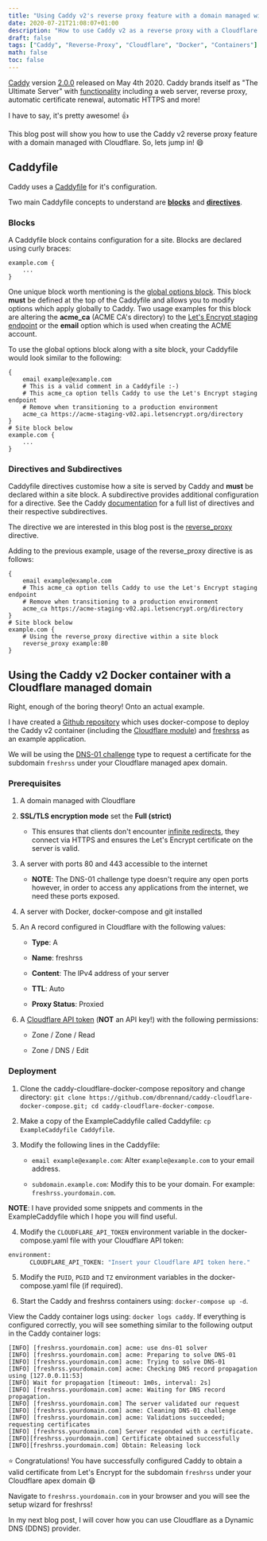 ```yaml
---
title: "Using Caddy v2's reverse proxy feature with a domain managed with Cloudflare!"
date: 2020-07-21T21:08:07+01:00
description: "How to use Caddy v2 as a reverse proxy with a Cloudflare managed domain."
draft: false
tags: ["Caddy", "Reverse-Proxy", "Cloudflare", "Docker", "Containers"]
math: false
toc: false
---
```


[Caddy](https://caddyserver.com/) version [2.0.0](https://github.com/caddyserver/caddy/releases/tag/v2.0.0) released on May 4th 2020. Caddy brands itself as "The Ultimate Server" with [functionality](https://caddyserver.com/docs/) including a web server, reverse proxy, automatic certificate renewal, automatic HTTPS and more!

I have to say, it's pretty awesome! :thumbsup:

This blog post will show you how to use the Caddy v2 reverse proxy feature with a domain managed with Cloudflare. So, lets jump in! :smile:

## Caddyfile

Caddy uses a [Caddyfile](https://caddyserver.com/docs/caddyfile) for it's configuration.

Two main Caddyfile concepts to understand are [**blocks**](https://caddyserver.com/docs/caddyfile/concepts#blocks) and [**directives**](https://caddyserver.com/docs/caddyfile/concepts#directives).

### Blocks

A Caddyfile block contains configuration for a site. Blocks are declared using curly braces:

```
example.com {
    ...
}
```

One unique block worth mentioning is the [global options block](https://caddyserver.com/docs/caddyfile/options). This block **must** be defined at the top of the Caddyfile and allows you to modify options which apply globally to Caddy. Two usage examples for this block are altering the **acme_ca** (ACME CA's directory) to the [Let's Encrypt staging endpoint](https://letsencrypt.org/docs/staging-environment/) or the **email** option which is used when creating the ACME account.

To use the global options block along with a site block, your Caddyfile would look similar to the following:

```caddyfile
{
    email example@example.com
    # This is a valid comment in a Caddyfile :-)
    # This acme_ca option tells Caddy to use the Let's Encrypt staging endpoint
    # Remove when transitioning to a production environment
    acme_ca https://acme-staging-v02.api.letsencrypt.org/directory
}
# Site block below
example.com {
    ...
}
```

### Directives and Subdirectives

Caddyfile directives customise how a site is served by Caddy and **must** be declared within a site block. A subdirective provides additional configuration for a directive. See the Caddy [documentation](https://caddyserver.com/docs/caddyfile/directives) for a full list of directives and their respective subdirectives.

The directive we are interested in this blog post is the [reverse_proxy](https://caddyserver.com/docs/caddyfile/directives/reverse_proxy) directive.

Adding to the previous example, usage of the reverse_proxy directive is as follows:

```caddyfile
{
    email example@example.com
    # This acme_ca option tells Caddy to use the Let's Encrypt staging endpoint
    # Remove when transitioning to a production environment
    acme_ca https://acme-staging-v02.api.letsencrypt.org/directory
}
# Site block below
example.com {
    # Using the reverse_proxy directive within a site block
    reverse_proxy example:80
}
```

## Using the Caddy v2 Docker container with a Cloudflare managed domain

Right, enough of the boring theory! Onto an actual example.

I have created a [Github repository](https://github.com/dbrennand/caddy-cloudflare-docker-compose) which uses docker-compose to deploy the Caddy v2 container (including the [Cloudflare module](https://github.com/caddy-dns/cloudflare)) and [freshrss](https://www.freshrss.org/) as an example application.

We will be using the [DNS-01 challenge](https://caddyserver.com/docs/automatic-https#dns-challenge) type to request a certificate for the subdomain `freshrss` under your Cloudflare managed apex domain.

### Prerequisites

1. A domain managed with Cloudflare

2. **SSL/TLS encryption mode** set the **Full (strict)**

   - This ensures that clients don't encounter [infinite redirects](https://caddy.community/t/infinite-redirection/3230/5), they connect via HTTPS and ensures the Let's Encrypt certificate on the server is valid.

3. A server with ports 80 and 443 accessible to the internet

   - **NOTE**: The DNS-01 challenge type doesn't require any open ports however, in order to access any applications from the internet, we need these ports exposed.

4. A server with Docker, docker-compose and git installed

5. An A record configured in Cloudflare with the following values:

   - **Type**: A

   - **Name**: freshrss

   - **Content**: The IPv4 address of your server

   - **TTL**: Auto

   - **Proxy Status**: Proxied

6. A [Cloudflare API token](https://github.com/libdns/cloudflare#authenticating) (**NOT** an API key!) with the following permissions:

   - Zone / Zone / Read

   - Zone / DNS / Edit

### Deployment

1. Clone the caddy-cloudflare-docker-compose repository and change directory: `git clone https://github.com/dbrennand/caddy-cloudflare-docker-compose.git; cd caddy-cloudflare-docker-compose`.

2. Make a copy of the ExampleCaddyfile called Caddyfile: `cp ExampleCaddyfile Caddyfile`.

3. Modify the following lines in the Caddyfile:

    - `email example@example.com`: Alter `example@example.com` to your email address.

    - `subdomain.example.com`: Modify this to be your domain. For example: `freshrss.yourdomain.com`.

**NOTE**: I have provided some snippets and comments in the ExampleCaddyfile which I hope you will find useful.

4. Modify the `CLOUDFLARE_API_TOKEN` environment variable in the docker-compose.yaml file with your Cloudflare API token:

```dockerfile
environment:
      CLOUDFLARE_API_TOKEN: "Insert your Cloudflare API token here."
```

5. Modify the `PUID`, `PGID` and `TZ` environment variables in the docker-compose.yaml file (if required).

6. Start the Caddy and freshrss containers using: `docker-compose up -d`.

View the Caddy container logs using: `docker logs caddy`. If everything is configured correctly, you will see something similar to the following output in the Caddy container logs:

```
[INFO] [freshrss.yourdomain.com] acme: use dns-01 solver
[INFO] [freshrss.yourdomain.com] acme: Preparing to solve DNS-01
[INFO] [freshrss.yourdomain.com] acme: Trying to solve DNS-01
[INFO] [freshrss.yourdomain.com] acme: Checking DNS record propagation using [127.0.0.11:53]
[INFO] Wait for propagation [timeout: 1m0s, interval: 2s]
[INFO] [freshrss.yourdomain.com] acme: Waiting for DNS record propagation.
[INFO] [freshrss.yourdomain.com] The server validated our request
[INFO] [freshrss.yourdomain.com] acme: Cleaning DNS-01 challenge
[INFO] [freshrss.yourdomain.com] acme: Validations succeeded; requesting certificates
[INFO] [freshrss.yourdomain.com] Server responded with a certificate.
[INFO][freshrss.yourdomain.com] Certificate obtained successfully
[INFO][freshrss.yourdomain.com] Obtain: Releasing lock
```

:star: Congratulations! You have successfully configured Caddy to obtain a valid certificate from Let's Encrypt for the subdomain `freshrss` under your Cloudflare apex domain :smile:

Navigate to `freshrss.yourdomain.com` in your browser and you will see the setup wizard for freshrss!

In my next blog post, I will cover how you can use Cloudflare as a Dynamic DNS (DDNS) provider.
